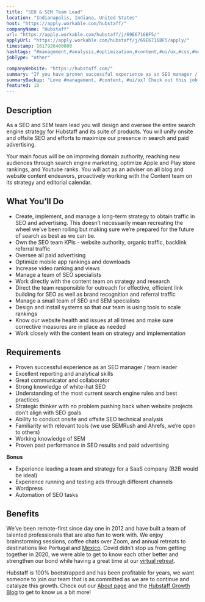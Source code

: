```yaml
---
title: "SEO & SEM Team Lead"
location: "Indianapolis, Indiana, United States"
host: "https://apply.workable.com/hubstaff/"
companyName: "Hubstaff"
url: "https://apply.workable.com/hubstaff/j/69E6716BF5/"
applyUrl: "https://apply.workable.com/hubstaff/j/69E6716BF5/apply/"
timestamp: 1617926400000
hashtags: "#management,#analysis,#optimization,#content,#ui/ux,#css,#macos,#wordpress,#branding,#marketing,#office"
jobType: "other"

companyWebsite: "https://hubstaff.com/"
summary: "If you have proven successful experience as an SEO manager / team leader, consider applying to Hubstaff's job post for a new SEO & SEM Team Lead."
summaryBackup: "Love #management, #content, #ui/ux? Check out this job post!"
featured: 10
---
```


## Description

As a SEO and SEM team lead you will design and oversee the entire search engine strategy for Hubstaff and its suite of products. You will unify onsite and offsite SEO and efforts to maximize our presence in search and paid advertising.

Your main focus will be on improving domain authority, reaching new audiences through search engine marketing, optimize Apple and Play store rankings, and Youtube ranks. You will act as an adviser on all blog and website content endeavors, proactively working with the Content team on its strategy and editorial calendar.

## What You’ll Do

*   Create, implement, and manage a long-term strategy to obtain traffic in SEO and advertising. This doesn’t necessarily mean recreating the wheel we’ve been rolling but making sure we’re prepared for the future of search as best as we can be.
*   Own the SEO team KPIs - website authority, organic traffic, backlink referral traffic
*   Oversee all paid advertising
*   Optimize mobile app rankings and downloads
*   Increase video ranking and views
*   Manage a team of SEO specialists
*   Work directly with the content team on strategy and research
*   Direct the team responsible for outreach for effective, efficient link building for SEO as well as brand recognition and referral traffic
*   Manage a small team of SEO and SEM specialists
*   Design and install systems so that our team is using tools to scale rankings
*   Know our website health and issues at all times and make sure corrective measures are in place as needed
*   Work closely with the content team on strategy and implementation

## Requirements

*   Proven successful experience as an SEO manager / team leader
*   Excellent reporting and analytical skills
*   Great communicator and collaborator
*   Strong knowledge of white-hat SEO
*   Understanding of the most current search engine rules and best practices
*   Strategic thinker with no problem pushing back when website projects don’t align with SEO goals
*   Ability to conduct onsite and offsite SEO technical analysis
*   Familiarity with relevant tools (we use SEMRush and Ahrefs, we’re open to others)
*   Working knowledge of SEM
*   Proven past performance in SEO results and paid advertising

**Bonus**

*   Experience leading a team and strategy for a SaaS company (B2B would be ideal)
*   Experience running and testing ads through different channels
*   Wordpress
*   Automation of SEO tasks

## Benefits

We’ve been remote-first since day one in 2012 and have built a team of talented professionals that are also fun to work with. We enjoy brainstorming sessions, coffee chats over Zoom, and annual retreats to destinations like Portugal and [Mexico](https://hubstaff.wistia.com/medias/9pyt01aemt). Covid didn’t stop us from getting together in 2020, we were able to get to know each other better and strengthen our bond while having a great time at our [virtual retreat](https://hubstaff.wistia.com/medias/4x8cb7t2ya).

Hubstaff is 100% bootstrapped and has been profitable for years, we want someone to join our team that is as committed as we are to continue and catalyze this growth. Check out our [About page](https://hubstaff.com/about) and the [Hubstaff Growth Blog](https://blog.hubstaff.com/grow) to get to know us a bit more!
